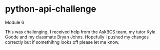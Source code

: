 # python-api-challenge
Module 6

This was challenging, I received help from the AskBCS team, my tutor Kyle Goode and my classmate Bryan Johns.  Hopefully I pushed my changes correctly but if somethihng looks off please let me know.
